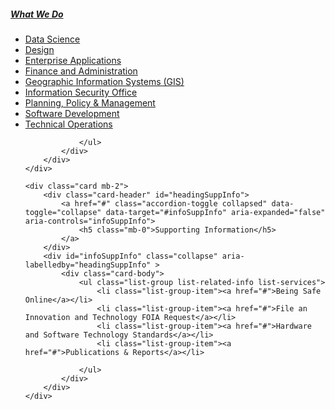 <style>
	#infoSection .card-header { 
		border:0px;
	}
	
</style>

<section id='infoSection' class="my-2">
    <div class="card mb-2">
        <div class="card-header" id="headingInfowhatWeDo">
            <a href="#" class="accordion-toggle collapsed" data-toggle="collapse" data-target="#infoWhatWeDo" aria-expanded="false" aria-controls="infoWhatWeDo">
                <h5 class="mb-0">What We Do</h5>
            </a>
        </div>
        <div id="infoWhatWeDo" class="collapse" aria-labelledby="headingInfowhatWeDo" >
            <div class="card-body">
                <ul class="list-group list-related-info list-services">
                    <li class="list-group-item"><a href="#">Data Science</a></li>
                    <li class="list-group-item"><a href="#">Design</a></li>
                    <li class="list-group-item"><a href="#">Enterprise Applications</a></li>
                    <li class="list-group-item"><a href="#">Finance and Administration</a></li>
                    <li class="list-group-item"><a href="#">Geographic Information Systems (GIS)</a></li>
                    <li class="list-group-item"><a href="#">Information Security Office</a></li>
                    <li class="list-group-item"><a href="#">Planning, Policy &amp; Management</a></li>
                    <li class="list-group-item"><a href="#">Software Development</a></li>
                    <li class="list-group-item"><a href="#">Technical Operations</a></li>

                </ul>
            </div>
        </div>
    </div>
	
    <div class="card mb-2">
        <div class="card-header" id="headingSuppInfo">
            <a href="#" class="accordion-toggle collapsed" data-toggle="collapse" data-target="#infoSuppInfo" aria-expanded="false" aria-controls="infoSuppInfo">
                <h5 class="mb-0">Supporting Information</h5>
            </a>
        </div>
        <div id="infoSuppInfo" class="collapse" aria-labelledby="headingSuppInfo" >
            <div class="card-body">
                <ul class="list-group list-related-info list-services">
                    <li class="list-group-item"><a href="#">Being Safe Online</a></li>
                    <li class="list-group-item"><a href="#">File an Innovation and Technology FOIA Request</a></li>
                    <li class="list-group-item"><a href="#">Hardware and Software Technology Standards</a></li>
                    <li class="list-group-item"><a href="#">Publications & Reports</a></li>

                </ul>
            </div>
        </div>
    </div>	
	
</section>
